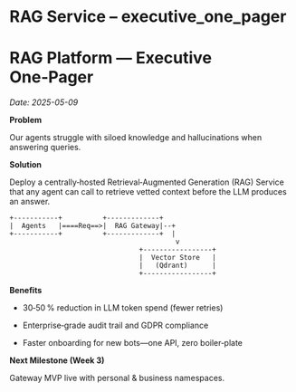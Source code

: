 # RAG Service – executive_one_pager

# RAG Platform — Executive One‑Pager

*Date: 2025-05-09*

**Problem**

Our agents struggle with siloed knowledge and hallucinations when answering queries.

**Solution**

Deploy a centrally‑hosted Retrieval‑Augmented Generation (RAG) Service that any agent can call to retrieve vetted context before the LLM produces an answer.

```
+-----------+          +-------------+
|  Agents   |====Req==>|  RAG Gateway|--+
+-----------+          +-------------+  |
                                         v
                                +-----------------+
                                |  Vector Store   |
                                |   (Qdrant)      |
                                +-----------------+
```

**Benefits**

* 30‑50 % reduction in LLM token spend (fewer retries)

* Enterprise‑grade audit trail and GDPR compliance

* Faster onboarding for new bots—one API, zero boiler‑plate

**Next Milestone (Week 3)**

Gateway MVP live with personal & business namespaces.
